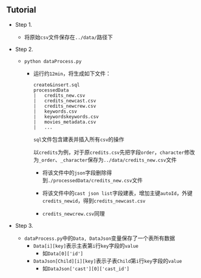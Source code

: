 ## Tutorial

* Step 1.

  * 将原始`csv`文件保存在`../data/`路径下

* Step 2.

  * `python dataProcess.py`

    * 运行约`12min`，将生成如下文件：

      ```
      create&insert.sql
      processedData
      |   credits_new.csv
      |   credits_newcast.csv
      |   credits_newcrew.csv
      |   keywords.csv
      |   keywordskeywords.csv
      |   movies_metadata.csv
      |   ...
      ```

      `sql`文件包含建表并插入所有`csv`的操作

      以`credits`为例，对于原`credits.csv`先把字段`order`，`character`修改为`_order`、`_character`保存为`../data/credits_new.csv`文件

      - 将该文件中的`json`字段删除得到`./processedData/credits_new.csv`文件

      - 将该文件中的`cast json list`字段建表，增加主键`autoId`，外键`credits_newid`，得到`credits_newcast.csv`
      - `credits_newcrew.csv`同理

* Step 3.

  * `dataProcess.py`中的`Data, DataJson`变量保存了一个表所有数据
    * `Data[i][key]`表示主表第`i`行`key`字段的`value`
      * 如`Data[0]['id']`
    * `DataJson[Child][i][key]`表示子表`Child`第`i`行`key`字段的`value`
      * 如`DataJson['cast'][0]['cast_id']`

